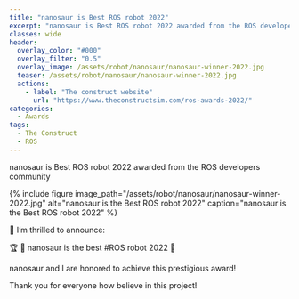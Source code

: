 ```yaml
---
title: "nanosaur is Best ROS robot 2022"
excerpt: "nanosaur is Best ROS robot 2022 awarded from the ROS developers community"
classes: wide
header:
  overlay_color: "#000"
  overlay_filter: "0.5"
  overlay_image: /assets/robot/nanosaur/nanosaur-winner-2022.jpg
  teaser: /assets/robot/nanosaur/nanosaur-winner-2022.jpg
  actions:
    - label: "The construct website"
      url: "https://www.theconstructsim.com/ros-awards-2022/"
categories:
  - Awards
tags:
  - The Construct
  - ROS
---
```


nanosaur is Best ROS robot 2022 awarded from the ROS developers community

{% include figure image_path="/assets/robot/nanosaur/nanosaur-winner-2022.jpg" alt="nanosaur is the Best ROS robot 2022" caption="nanosaur is the Best ROS robot 2022" %}

📣 I’m thrilled to announce:

🏆 🦕 nanosaur is the best #ROS robot 2022 🥇

nanosaur and I are honored to achieve this prestigious award!

Thank you for everyone how believe in this project!
